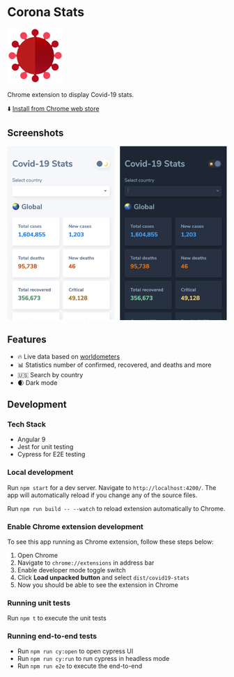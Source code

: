 # Corona Stats

![Corona logo](https://raw.githubusercontent.com/deerawan/covid-19-stats/master/src/assets/corona-logo-128.png 'Corona logo')

Chrome extension to display Covid-19 stats.

⬇️ [Install from Chrome web store](https://chrome.google.com/webstore/detail/pjfcgnbgefoebpppegbmjigihbjmoijj/publish-accepted?authuser=0&hl=en)

## Screenshots

![extension screenshot](https://raw.githubusercontent.com/deerawan/covid-19-stats/master/images/screenshot.png)

## Features

- 🔥 Live data based on [worldometers](https://www.worldometers.info/)
- 📊 Statistics number of confirmed, recovered, and deaths and more
- 🇺🇸 Search by country
- 🌒 Dark mode

## Development

### Tech Stack

- Angular 9
- Jest for unit testing
- Cypress for E2E testing

### Local development

Run `npm start` for a dev server. Navigate to `http://localhost:4200/`. The app will automatically reload if you change any of the source files.

Run `npm run build -- --watch` to reload extension automatically to Chrome.

### Enable Chrome extension development

To see this app running as Chrome extension, follow these steps below:

1. Open Chrome
2. Navigate to `chrome://extensions` in address bar
3. Enable developer mode toggle switch
4. Click **Load unpacked button** and select `dist/covid19-stats`
5. Now you should be able to see the extension in Chrome

### Running unit tests

Run `npm t` to execute the unit tests

### Running end-to-end tests

- Run `npm run cy:open` to open cypress UI
- Run `npm run cy:run` to run cypress in headless mode
- Run `npm run e2e` to execute the end-to-end
